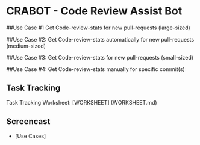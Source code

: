 # CRABOT - Code Review Assist Bot

##Use Case #1 Get Code-review-stats for new pull-requests (large-sized)

##Use Case #2: Get Code-review-stats automatically for new pull-requests (medium-sized) 

##Use Case #3: Get Code-review-stats for new pull-requests (small-sized) 

##Use Case #4: Get Code-review-stats manually for specific commit(s)

## Task Tracking

Task Tracking Worksheet: [WORKSHEET] (WORKSHEET.md)

## Screencast

+ [Use Cases] 